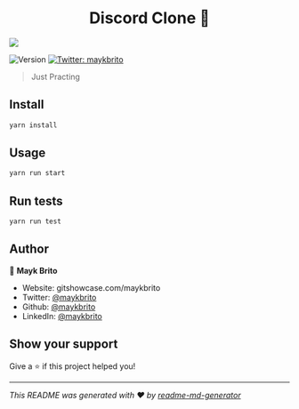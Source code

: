 <h1 align="center">Discord Clone 👋</h1>
<p align-"center">
  <img src="https://i.imgur.com/XzPNt9j.png" />
</p>
<p>
  <img alt="Version" src="https://img.shields.io/badge/version-0.1.0-blue.svg?cacheSeconds=2592000" />
  <a href="https://twitter.com/maykbrito" target="_blank">
    <img alt="Twitter: maykbrito" src="https://img.shields.io/twitter/follow/maykbrito.svg?style=social" />
  </a>
</p>

> Just Practing 

## Install

```sh
yarn install
```

## Usage

```sh
yarn run start
```

## Run tests

```sh
yarn run test
```

## Author

👤 **Mayk Brito**

* Website: gitshowcase.com/maykbrito
* Twitter: [@maykbrito](https://twitter.com/maykbrito)
* Github: [@maykbrito](https://github.com/maykbrito)
* LinkedIn: [@maykbrito](https://linkedin.com/in/maykbrito)

## Show your support

Give a ⭐️ if this project helped you!

***
_This README was generated with ❤️ by [readme-md-generator](https://github.com/kefranabg/readme-md-generator)_